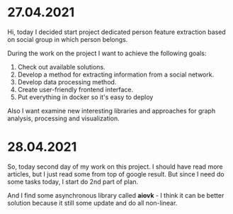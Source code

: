 # 27.04.2021

Hi, today I decided start project dedicated person feature extraction based on social group in which person belongs.

During the work on the project I want to achieve the following goals:

1. Check out available solutions.
2. Develop a method for extracting information from a social network.
3. Develop data processing method.
4. Create user-friendly frontend interface. 
5. Put everything in docker so it's easy to deploy

Also I want examine new interesting libraries and approaches for graph analysis, processing and visualization. 

# 28.04.2021

So, today second day of my work on this project. I should have read more articles, but I just read some from top of google result. But since I need do some tasks today, I start do 2nd part of plan.

And I find some asynchronous library called **aiovk** - I think it can be better solution because it still some update and do all non-linear. 